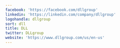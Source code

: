 ```yaml
---
facebook: 'https://facebook.com/dllgroup'
linkedin: 'https://linkedin.com/company/dllgroup'
logohandle: dllgroup
sort: dll
title: DLL
twitter: DLLgroup
website: 'https://www.dllgroup.com/us/en-us'
---
```

